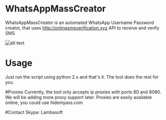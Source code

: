 # WhatsAppMassCreator

WhatsAppMassCreator is an automated WhatsApp Username Password creator, that uses http://onlinesmsverification.xyz API to receive and verify SMS

![alt text](http://i.imgur.com/FoUNrvN.png "Usage Example")

# Usage
Just run the script using python 2.x and that's it. The tool does the rest for you

#Proxies
Currently, the tool only accepts ip proxies with ports 80 and 8080. We will be adding more proxy support later.
Proxies are easily available online, you could use hidemyass.com

#Contact
Skype: Lambasoft
